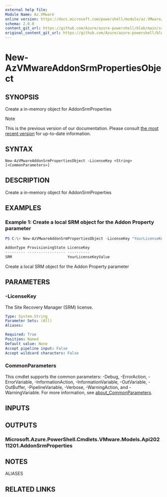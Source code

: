 ```yaml
---
external help file: 
Module Name: Az.VMware
online version: https://docs.microsoft.com/powershell/module/az.VMware/new-AzVMwareAddonSrmPropertiesObject
schema: 2.0.0
content_git_url: https://github.com/Azure/azure-powershell/blob/main/src/VMware/help/New-AzVMwareAddonSrmPropertiesObject.md
original_content_git_url: https://github.com/Azure/azure-powershell/blob/main/src/VMware/help/New-AzVMwareAddonSrmPropertiesObject.md
---
```


# New-AzVMwareAddonSrmPropertiesObject

## SYNOPSIS
Create a in-memory object for AddonSrmProperties

> [!NOTE]
>This is the previous version of our documentation. Please consult [the most recent version](/powershell/module/az.vmware/new-azvmwareaddonsrmpropertiesobject) for up-to-date information.

## SYNTAX

```
New-AzVMwareAddonSrmPropertiesObject -LicenseKey <String> [<CommonParameters>]
```

## DESCRIPTION
Create a in-memory object for AddonSrmProperties

## EXAMPLES

### Example 1: Create a local SRM object for the Addon Property parameter
```powershell
PS C:\> New-AzVMwareAddonSrmPropertiesObject -LicenseKey "YourLicenseKeyValue"

AddonType ProvisioningState LicenseKey
--------- ----------------- ----------
SRM                         YourLicenseKeyValue
```

Create a local SRM object for the Addon Property parameter

## PARAMETERS

### -LicenseKey
The Site Recovery Manager (SRM) license.

```yaml
Type: System.String
Parameter Sets: (All)
Aliases:

Required: True
Position: Named
Default value: None
Accept pipeline input: False
Accept wildcard characters: False
```

### CommonParameters
This cmdlet supports the common parameters: -Debug, -ErrorAction, -ErrorVariable, -InformationAction, -InformationVariable, -OutVariable, -OutBuffer, -PipelineVariable, -Verbose, -WarningAction, and -WarningVariable. For more information, see [about_CommonParameters](http://go.microsoft.com/fwlink/?LinkID=113216).

## INPUTS

## OUTPUTS

### Microsoft.Azure.PowerShell.Cmdlets.VMware.Models.Api20211201.AddonSrmProperties

## NOTES

ALIASES

## RELATED LINKS

